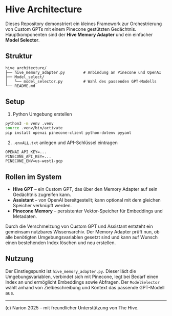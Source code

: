 # Hive Architecture

Dieses Repository demonstriert ein kleines Framework zur Orchestrierung von Custom GPTs mit einem Pinecone gestützten Gedächtnis. Hauptkomponenten sind der **Hive Memory Adapter** und ein einfacher **Model Selector**.

## Struktur

```
hive_architecture/
├── hive_memory_adapter.py        # Anbindung an Pinecone und OpenAI
├── Model_select/
│   └── model_selector.py         # Wahl des passenden GPT-Modells
└── README.md
```

## Setup

1. Python Umgebung erstellen

```bash
python3 -m venv .venv
source .venv/bin/activate
pip install openai pinecone-client python-dotenv pyyaml
```

2. `.envALL.txt` anlegen und API-Schlüssel eintragen

```env
OPENAI_API_KEY=...
PINECONE_API_KEY=...
PINECONE_ENV=us-west1-gcp
```

## Rollen im System

- **Hive GPT** – ein Custom GPT, das über den Memory Adapter auf sein Gedächtnis zugreifen kann.
- **Assistant** – von OpenAI bereitgestellt; kann optional mit dem gleichen Speicher verknüpft werden.
- **Pinecone Memory** – persistenter Vektor-Speicher für Embeddings und Metadaten.

Durch die Verschmelzung von Custom GPT und Assistant entsteht ein gemeinsam nutzbares Wissensarchiv. Der Memory Adapter prüft nun, ob alle benötigten Umgebungsvariablen gesetzt sind und kann auf Wunsch einen bestehenden Index löschen und neu erstellen.

## Nutzung

Der Einstiegspunkt ist `hive_memory_adapter.py`. Dieser lädt die Umgebungsvariablen, verbindet sich mit Pinecone, legt bei Bedarf einen Index an und ermöglicht Embeddings sowie Abfragen. Der `ModelSelector` wählt anhand von Zielbeschreibung und Kontext das passende GPT-Modell aus.

---

(c) Narion 2025 – mit freundlicher Unterstützung von The Hive.
